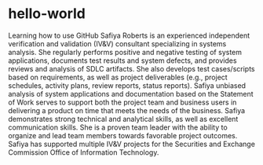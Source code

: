 # hello-world
Learning how to use GitHub
Safiya Roberts is an experienced independent verification and validation (IV&V) consultant specializing in systems analysis. She regularly performs positive and negative testing of system applications, documents test results and system defects, and provides reviews and analysis of SDLC artifacts. She also develops test cases/scripts based on requirements, as well as project deliverables (e.g., project schedules, activity plans, review reports, status reports). Safiya unbiased analysis of system applications and documentation based on the Statement of Work serves to support both the project team and business users in delivering a product on time that meets the needs of the business. 
Safiya demonstrates strong technical and analytical skills, as well as excellent communication skills. She is a proven team leader with the ability to organize and lead team members towards favorable project outcomes.
Safiya has supported multiple IV&V projects for the Securities and Exchange Commission Office of Information Technology.

